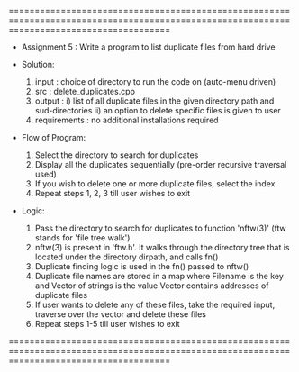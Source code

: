 ===========================================================================================================================================

* Assignment 5 : Write a program to list duplicate files from hard drive

* Solution:
	1. input 		: choice of directory to run the code on (auto-menu driven)
	2. src 			: delete_duplicates.cpp
	3. output 		: i) list of all duplicate files in the given directory path and sud-directories
					  ii) an option to delete specific files is given to user
	4. requirements : no additional installations required

* Flow of Program:
	1. Select the directory to search for duplicates
	2. Display all the duplicates sequentially (pre-order recursive traversal used)
	3. If you wish to delete one or more duplicate files, select the index
	4. Repeat steps 1, 2, 3 till user wishes to exit

* Logic:
	1. Pass the directory to search for duplicates to function 'nftw(3)'		(ftw stands for 'file tree walk') 
	2. nftw(3) is present in 'ftw.h'. It walks through the directory tree that is located under the directory dirpath, and calls fn()
	3. Duplicate finding logic is used in the fn() passed to nftw()
   	4. Duplicate file names are stored in a map where Filename is the key and Vector of strings is the value
	   Vector contains addresses of duplicate files
	5. If user wants to delete any of these files, take the required input, traverse over the vector and delete these files
	6. Repeat steps 1-5 till user wishes to exit

===========================================================================================================================================
